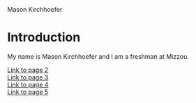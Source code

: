 <!DOCTYPE html>
<html>
<head>
Mason Kirchhoefer
</head>
<body>

<h1>Introduction</h1>
<p>My name is Mason Kirchhoefer and I am a freshman at Mizzou.</p>

 <a href= "page2.html">Link to page 2 </a> <br>
 <a href= "page3.html">Link to page 3 </a> <br>
 <a href= "page4.html">Link to page 4 </a> <br>
 <a href= "page5.html">Link to page 5 </a> <br>
 
</body>
</html>
